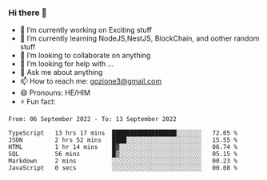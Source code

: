### Hi there 👋

<!--
**charlieScript/charlieScript** is a ✨ _special_ ✨ repository because its `README.md` (this file) appears on your GitHub profile.

Here are some ideas to get you started: -->

- 🔭 I’m currently working on Exciting stuff
- 🌱 I’m currently learning NodeJS,NestJS, BlockChain, and oother random stuff
- 👯 I’m looking to collaborate on anything
- 🤔 I’m looking for help with ...
- 💬 Ask me about anything
- 📫 How to reach me: gozione3@gmail.com
- 😄 Pronouns: HE/HIM
- ⚡ Fun fact: 
<!--START_SECTION:waka-->

```text
From: 06 September 2022 - To: 13 September 2022

TypeScript   13 hrs 17 mins  ██████████████████░░░░░░░   72.05 %
JSON         2 hrs 52 mins   ████░░░░░░░░░░░░░░░░░░░░░   15.55 %
HTML         1 hr 14 mins    █▓░░░░░░░░░░░░░░░░░░░░░░░   06.74 %
SQL          56 mins         █▒░░░░░░░░░░░░░░░░░░░░░░░   05.15 %
Markdown     2 mins          ░░░░░░░░░░░░░░░░░░░░░░░░░   00.23 %
JavaScript   0 secs          ░░░░░░░░░░░░░░░░░░░░░░░░░   00.08 %
```

<!--END_SECTION:waka-->
